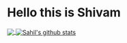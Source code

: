 # Hello this is Shivam


<a href="https://github.com/sahilbajaj82">
  <img align="center" src="https://github-readme-stats.vercel.app/api/top-langs/?username=shivam6522&theme=light&hide_langs_below=1" />
</a>
<a href="https://github.com/sahilbajaj82">
 <img align="center" src="https://github-readme-stats.vercel.app/api?username=shivam6522&show_icons=true&theme=light&line_height=40" alt="Sahil's github stats"/>
</a>
